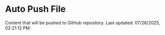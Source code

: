 # Auto Push File

Content that will be pushed to GitHub repository.
Last updated: 07/26/2025, 02:21:12 PM